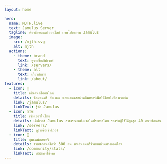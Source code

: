 ```yaml
---
layout: home

hero:
  name: MJTH.live
  text: Jamulus Server
  tagline: ห้องซ้อมดนตรีออนไลน์ ผ่านโปรแกรม Jamulus
  image:
    src: /mjth.svg
    alt: mjth
  actions:
    - theme: brand
      text: ดูรายชื่อเซิฟเวอร์
      link: /servers/
    - theme: alt
      text: เกี่ยวกับเรา
      link: /about/
features:
  - icon: 🎸
    title: เล่นดนตรีออนไลน์
    details: ซ้อมดนตรี อัดเพลง และแสดงสดผ่านอินเทอร์เน็ตได้โดยไม่ต้องเจอกัน
    link: /jamulus/
    linkText: รู้จัก Jamulus
  - icon: 🇹🇭
    title: เซิฟเวอร์ในไทย
    details: เซิฟเวอร์ Jamulus สาธารณะแห่งแรกในประเทศไทย รองรับผู้ใช้ได้สูงสุด 40 คนพร้อมกัน
    link: /servers/
    linkText: ดูรายชื่อเซิฟเวอร์
  - icon: 🤝
    title: ชุมชนนักดนตรี
    details: รวมนักดนตรีกว่า 300 คน มาเล่นดนตรีร่วมกันผ่านทางออนไลน์
    link: /community/stats/
    linkText: สถิติการใช้งาน
---
```

